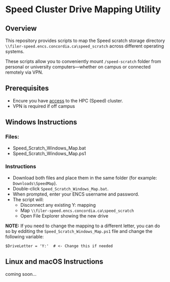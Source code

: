 # Speed Cluster Drive Mapping Utility

## Overview

This repository provides scripts to map the Speed scratch storage directory `\\filer-speed.encs.concordia.ca\speed_scratch` across different operating systems.

These scripts allow you to conveniently mount  `/speed-scratch` folder from personal or university computers—whether on campus or connected remotely via VPN.

## Prerequisites

- Encure you have [access](https://nag-devops.github.io/speed-hpc/#requesting-access) to the HPC (Speed) cluster.
- VPN is required if off campus

## Windows Instructions

### Files:
- Speed_Scratch_Windows_Map.bat
- Speed_Scratch_Windows_Map.ps1

### Instructions
- Download both files and place them in the same folder (for example: `Downloads\SpeedMap`).
- Double-click `Speed_Scratch_Windows_Map.bat`.
- When prompted, enter your ENCS username and password.
- The script will:
    - Disconnect any existing Y: mapping
    - Map `\\filer-speed.encs.concordia.ca\speed_scratch`
    - Open File Explorer showing the new drive

**NOTE:** If you need to change the mapping to a different letter, you can do so by edditing the `Speed_Scratch_Windows_Map.ps1` file and change the following variable:
```
$DriveLetter = 'Y:'  # <- Change this if needed
```

## Linux and macOS Instructions
coming soon...